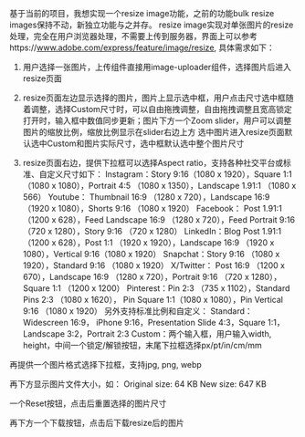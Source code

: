 基于当前的项目，我想实现一个resize image功能，之前的功能bulk resize images保持不动，新独立功能与之并存。
resize image实现对单张图片的resize处理，完全在用户浏览器处理，不需要上传到服务器，界面上可以参考https://www.adobe.com/express/feature/image/resize, 具体需求如下：

1. 用户选择一张图片，上传组件直接用image-uploader组件，选择图片后进入resize页面
2. resize页面左边显示选择的图片，图片上显示选中框，用户点击尺寸选中框随着调整，选择Custom尺寸时，可以自由拖拽调整，自由拖拽调整且宽高锁定打开时，输入框中数值同步更新；图片下方一个Zoom slider，用户可以调整图片的缩放比例，缩放比例显示在slider右边上方
 选中图片进入resize页面默认选中Custom和图片实际尺寸，选中框默认选中整个图片尺寸

3. resize页面右边，提供下拉框可以选择Aspect ratio，支持各种社交平台或标准、自定义尺寸如下：
Instagram：Story 9:16（1080 x 1920），Square 1:1 （1080 x 1080），Portrait 4:5 （1080 x 1350），Landscape 1.91:1 （1080 x 566）
Youtube： Thumbnail 16:9 （1280 x 720），Landscape 16:9 （1920 x 1080），Shorts 9:16 （1080 x 1920）
Facebook： Post 1.91:1 （1200 x 628），Feed Landscape 16:9 （1280 x 720），Feed Portrait 9:16（720 x 1280），Story 9:16 （720 x 1280）
LinkedIn：Blog Post 1.91:1 （1200 x 628），Post 1:1 （1920 x 1920），Landscape 16:9 （1920 x 1080），Vertical 9:16（1080 x 1920）
Snapchat：Story 9:16 （1080 x 1920），Standard 9:16 （1080 x 1920）
X/Twitter： Post 16:9 （1200 x 670），Landscape 16:9 （1280 x 720），Portrait 9:16 （720 x 1280），Square 1:1 （1200 x 1200）
Pinterest：Pin 2:3 （735 x 1102），Standard Pins 2:3 （1080 x 1620）， Pin Square 1:1（1080 x 1080），Pin Vertical 9:16 （1080 x 1920）
另外支持标准比例和自定义：
Standard：Widescreen 16:9， iPhone 9:16，Presentation Slide 4:3，Square 1:1，Landscape 3:2，Portrait 2:3
Custom：两个输入框，用户输入width, height，中间一个锁定/解锁按钮，末尾下拉框选择px/pt/in/cm/mm

再提供一个图片格式选择下拉框，支持jpg, png, webp

再下方显示图片文件大小，如：
Original size: 64 KB
New size: 647 KB

一个Reset按钮，点击后重置选择的图片尺寸

再下方一个下载按钮，点击后下载resize后的图片

